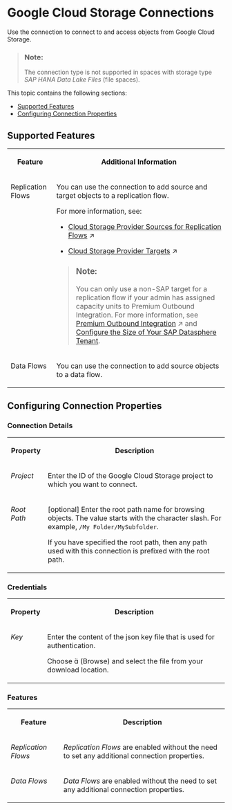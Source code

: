 <!-- loioaec242c29188408c9ebe1a3ab63ce28b -->

<link rel="stylesheet" type="text/css" href="../css/sap-icons.css"/>

# Google Cloud Storage Connections

Use the connection to connect to and access objects from Google Cloud Storage.

> ### Note:  
> The connection type is not supported in spaces with storage type *SAP HANA Data Lake Files* \(file spaces\).



This topic contains the following sections:

-   [Supported Features](google-cloud-storage-connections-aec242c.md#loioaec242c29188408c9ebe1a3ab63ce28b__GCS_usage)
-   [Configuring Connection Properties](google-cloud-storage-connections-aec242c.md#loioaec242c29188408c9ebe1a3ab63ce28b__connection_properties)



<a name="loioaec242c29188408c9ebe1a3ab63ce28b__GCS_usage"/>

## Supported Features


<table>
<tr>
<th valign="top">

Feature

</th>
<th valign="top">

Additional Information

</th>
</tr>
<tr>
<td valign="top">

Replication Flows

</td>
<td valign="top">

You can use the connection to add source and target objects to a replication flow.

For more information, see:

-   [Cloud Storage Provider Sources for Replication Flows](https://help.sap.com/viewer/24f836070a704022a40c15442163e5cf/DEV_CURRENT/en-US/4d481a2c620f4b52ba65b360299d7719.html "If you use a cloud storage provider as the source for your replication flow, you need to consider additional specifics and conditions.") :arrow_upper_right:

-   [Cloud Storage Provider Targets](https://help.sap.com/viewer/24f836070a704022a40c15442163e5cf/DEV_CURRENT/en-US/43d93a27150a4a218e3df14e3abdf456.html "If you use a cloud storage provider as the target for your replication flow, you need to consider additional specifics and conditions.") :arrow_upper_right:


> ### Note:  
> You can only use a non-SAP target for a replication flow if your admin has assigned capacity units to Premium Outbound Integration. For more information, see [Premium Outbound Integration](https://help.sap.com/viewer/24f836070a704022a40c15442163e5cf/DEV_CURRENT/en-US/4e9c6acb5d6a43fa9a6471837399e71c.html "To use a non-SAP target in a replication flow, you need premium outbound integration.") :arrow_upper_right: and [Configure the Size of Your SAP Datasphere Tenant](https://help.sap.com/docs/SAP_DATASPHERE/9f804b8efa8043539289f42f372c4862/33f8ef4ec359409fb75925a68c23ebc3.html).



</td>
</tr>
<tr>
<td valign="top">

Data Flows

</td>
<td valign="top">

You can use the connection to add source objects to a data flow.

</td>
</tr>
</table>



<a name="loioaec242c29188408c9ebe1a3ab63ce28b__connection_properties"/>

## Configuring Connection Properties



### Connection Details


<table>
<tr>
<th valign="top">

Property

</th>
<th valign="top">

Description

</th>
</tr>
<tr>
<td valign="top">

*Project* 

</td>
<td valign="top">

Enter the ID of the Google Cloud Storage project to which you want to connect. 

</td>
</tr>
<tr>
<td valign="top">

*Root Path*

</td>
<td valign="top">

\[optional\] Enter the root path name for browsing objects. The value starts with the character slash. For example, `/My Folder/MySubfolder`. 

If you have specified the root path, then any path used with this connection is prefixed with the root path.

</td>
</tr>
</table>



### Credentials


<table>
<tr>
<th valign="top">

Property

</th>
<th valign="top">

Description

</th>
</tr>
<tr>
<td valign="top">

*Key* 

</td>
<td valign="top">

Enter the content of the json key file that is used for authentication. 

Choose <span class="SAP-icons-V5"></span> \(Browse\) and select the file from your download location.

</td>
</tr>
</table>



### Features


<table>
<tr>
<th valign="top">

Feature

</th>
<th valign="top">

Description

</th>
</tr>
<tr>
<td valign="top">

*Replication Flows*

</td>
<td valign="top">

*Replication Flows* are enabled without the need to set any additional connection properties. 

</td>
</tr>
<tr>
<td valign="top">

*Data Flows*

</td>
<td valign="top">

*Data Flows* are enabled without the need to set any additional connection properties. 

</td>
</tr>
</table>


